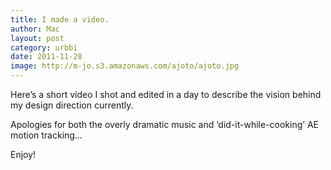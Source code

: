 ```yaml
---
title: I made a video.
author: Mac
layout: post
category: urbbi
date: 2011-11-28
image: http://m-jo.s3.amazonaws.com/ajoto/ajoto.jpg
---
```


Here&#8217;s a short video I shot and edited in a day to describe the vision behind my design direction currently. 

Apologies for both the overly dramatic music and &#8216;did-it-while-cooking&#8217; AE motion tracking&#8230;

Enjoy!